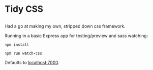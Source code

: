 # Tidy CSS

##
Had a go at making my own, stripped down css framework.

Running in a basic Express app for testing/preview and sass watching:

`npm install`

`npm run watch-css`

Defaults to [localhost:7000](http://localhost:7000).

